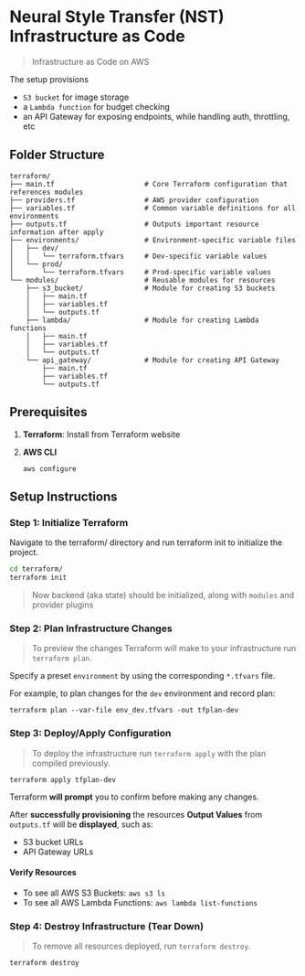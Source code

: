 # Neural Style Transfer (NST) Infrastructure as Code

> Infrastructure as Code on AWS

The setup provisions
- `S3 bucket` for image storage
- a `Lambda function` for budget checking
- an API Gateway for exposing endpoints, while handling auth, throttling, etc

## Folder Structure

```plaintext
terraform/
├── main.tf                      # Core Terraform configuration that references modules
├── providers.tf                 # AWS provider configuration
├── variables.tf                 # Common variable definitions for all environments
├── outputs.tf                   # Outputs important resource information after apply
├── environments/                # Environment-specific variable files
│   ├── dev/
│   │   └── terraform.tfvars     # Dev-specific variable values
│   └── prod/
│       └── terraform.tfvars     # Prod-specific variable values
└── modules/                     # Reusable modules for resources
    ├── s3_bucket/               # Module for creating S3 buckets
    │   ├── main.tf
    │   ├── variables.tf
    │   └── outputs.tf
    ├── lambda/                  # Module for creating Lambda functions
    │   ├── main.tf
    │   ├── variables.tf
    │   └── outputs.tf
    └── api_gateway/             # Module for creating API Gateway
        ├── main.tf
        ├── variables.tf
        └── outputs.tf
```

## Prerequisites

1. **Terraform**: Install from Terraform website
2. **AWS CLI**

    ```
    aws configure
    ```

## Setup Instructions

### Step 1: Initialize Terraform
Navigate to the terraform/ directory and run terraform init to initialize the project.

```bash
cd terraform/
terraform init
```
> Now backend (aka state) should be initialized, along with `modules` and provider plugins

### Step 2: Plan Infrastructure Changes
> To preview the changes Terraform will make to your infrastructure run `terraform plan`.

Specify a preset `environment` by using the corresponding `*.tfvars` file.

For example, to plan changes for the `dev` environment and record plan:

```
terraform plan --var-file env_dev.tfvars -out tfplan-dev
```

### Step 3: Deploy/Apply Configuration
> To deploy the infrastructure run `terraform apply` with the plan compiled previously.

```
terraform apply tfplan-dev
```

Terraform **will prompt** you to confirm before making any changes.  

After **successfully provisioning** the resources **Output Values** from `outputs.tf` will be **displayed**, such as:
- S3 bucket URLs
- API Gateway URLs

#### Verify Resources

- To see all AWS S3 Buckets: `aws s3 ls`
- To see all AWS Lambda Functions: `aws lambda list-functions`

### Step 4: Destroy Infrastructure (Tear Down)
> To remove all resources deployed, run `terraform destroy`.

```sh
terraform destroy
```
